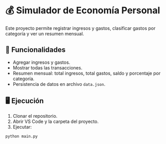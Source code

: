 # 💰 Simulador de Economía Personal

Este proyecto permite registrar ingresos y gastos, clasificar gastos por categoría y ver un resumen mensual.

## 🚀 Funcionalidades
- Agregar ingresos y gastos.
- Mostrar todas las transacciones.
- Resumen mensual: total ingresos, total gastos, saldo y porcentaje por categoría.
- Persistencia de datos en archivo `data.json`.

## 🖥️ Ejecución
1. Clonar el repositorio.
2. Abrir VS Code y la carpeta del proyecto.
3. Ejecutar:
```bash
python main.py
